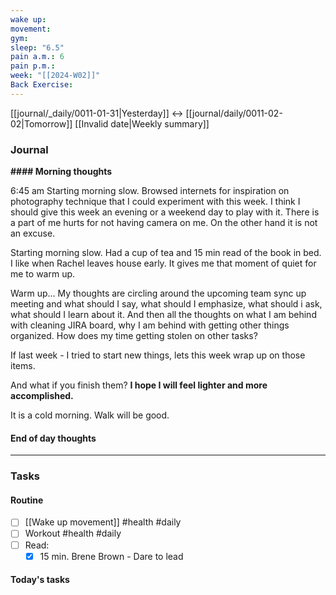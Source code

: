 ```yaml
---
wake up: 
movement: 
gym: 
sleep: "6.5"
pain a.m.: 6
pain p.m.: 
week: "[[2024-W02]]"
Back Exercise:
---
```

[[journal/_daily/0011-01-31|Yesterday]] <-> [[journal/daily/0011-02-02|Tomorrow]]
[[Invalid date|Weekly summary]]
### Journal
**#### Morning thoughts**

6:45 am 
Starting morning slow. Browsed internets for inspiration on photography technique that I could experiment with this week. I think I should give this week an evening or a weekend day to play with it. There is a part of me hurts for not having camera on me. On the other hand it is not an excuse.

Starting morning slow. Had a cup of tea and 15 min read of the book in bed. I like when Rachel leaves house early. It gives me that moment of quiet for me to warm up. 

Warm up... My thoughts are circling around the upcoming team sync up meeting and what should I say, what should I emphasize, what should i ask, what should I learn about it. And then all the thoughts on what I am behind with cleaning JIRA board, why I am behind with getting other things organized. How does my time getting stolen on other tasks?

If last week - I tried to start new things, lets this week wrap up on those items. 

And what if you finish them? **I hope I will feel lighter and more accomplished.** 

It is a cold morning. Walk will be good. 

#### End of day thoughts


-----
### Tasks 

#### Routine

- [ ] [[Wake up movement]] #health #daily
- [ ] Workout #health #daily 
- [ ] Read:
	- [x] 15 min. Brene Brown - Dare to lead

#### Today's tasks

